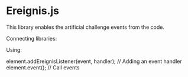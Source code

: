 # Ereignis.js
This library enables the artificial challenge events from the code.

Connecting libraries:

<script src="erignis.js"></script>

Using:

  element.addEreignisListener(event, handler); // Adding an event handler
  element.event();                             // Call events
